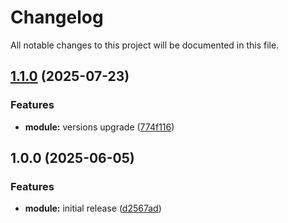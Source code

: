 # Changelog

All notable changes to this project will be documented in this file.

## [1.1.0](https://gitlab.com/espinlabs/gocloud/infrastructure-engine/global-modules/project/modules/aws/wrapper_memorydb/compare/v1.0.0...v1.1.0) (2025-07-23)

### Features

* **module:** versions upgrade ([774f116](https://gitlab.com/espinlabs/gocloud/infrastructure-engine/global-modules/project/modules/aws/wrapper_memorydb/commit/774f116dc47bf5383c7787dc26309dcb500c1097))

## 1.0.0 (2025-06-05)

### Features

* **module:** initial release ([d2567ad](https://gitlab.com/espinlabs/gocloud/infrastructure-engine/global-modules/project/modules/aws/wrapper_memorydb/commit/d2567adfba18626ff706dae63c583f1fb5aa13b2))
